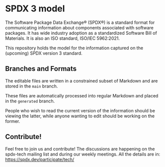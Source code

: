 # SPDX 3 model

The Software Package Data Exchange® (SPDX®)
is a standard format for communicating information
about components associated with software packages.
It has wide industry adoption
as a standardized Software Bill of Materials.
It is also an ISO standard, ISO/IEC 5962:2021.

This repository holds the model for the information captured
on the (upcoming) SPDX version 3 standard.

## Branches and Formats

The editable files are written in a constrained subset of Markdown
and are stored in the `main` branch.

These files are automatically processed into regular Markdown
and placed in the `generated` branch.

People who wish to read the current version of the information
should be viewing the latter, while anyone wanting to edit
should be working on the former.

## Contribute!

Feel free to join us and contribute!
The discussions are happening on the spdx-tech mailing list
and during our weekly meetings.
All the details are in: https://spdx.dev/participate/tech/

